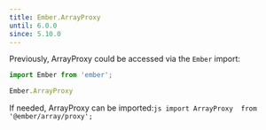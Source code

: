 ```yaml
---
title: Ember.ArrayProxy
until: 6.0.0
since: 5.10.0
---
```



Previously, ArrayProxy could be accessed via the `Ember` import:
```js
import Ember from 'ember';

Ember.ArrayProxy
```

 If needed, ArrayProxy can be imported:```js
import ArrayProxy  from '@ember/array/proxy';```
